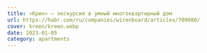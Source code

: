 ```yaml
---
title: «Крин» – экскурсия в умный многоквартирный дом
url: https://habr.com/ru/companies/wirenboard/articles/709080/
cover: kreen/kreen.webp
date: 2023-01-05
category: apartments
---
```

